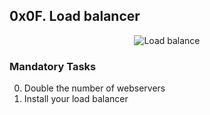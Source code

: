 ## 0x0F. Load balancer

<P align="center"><img src="https://i.ibb.co/wNjZcP3/qfdked8.png" alt="Load balance" /></p>

### Mandatory Tasks
0. Double the number of webservers
1. Install your load balancer
